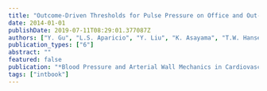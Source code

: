 ```yaml
---
title: "Outcome-Driven Thresholds for Pulse Pressure on Office and Out-of-the-Office Blood Pressure Measurement"
date: 2014-01-01
publishDate: 2019-07-11T08:29:01.377087Z
authors: ["Y. Gu", "L.S. Aparicio", "Y. Liu", "K. Asayama", "T.W. Hansen", "T. J. Niiranen", "J. Boggia", "L. Thijs", "J. A. Staessen"]
publication_types: ["6"]
abstract: ""
featured: false
publication: "*Blood Pressure and Arterial Wall Mechanics in Cardiovascular Diseases*"
tags: ["intbook"]
---
```


